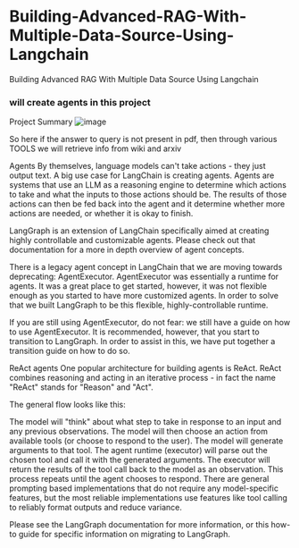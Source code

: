 # Building-Advanced-RAG-With-Multiple-Data-Source-Using-Langchain
Building Advanced RAG With Multiple Data Source Using Langchain
### will create agents in this project
Project Summary
![image](https://github.com/user-attachments/assets/03d25b41-79de-4654-aa8e-3e1081317a3b)



So here if the answer to query is not present in pdf, then through various TOOLS we will retrieve info from wiki and arxiv


Agents
By themselves, language models can't take actions - they just output text. A big use case for LangChain is creating agents. Agents are systems that use an LLM as a reasoning engine to determine which actions to take and what the inputs to those actions should be. The results of those actions can then be fed back into the agent and it determine whether more actions are needed, or whether it is okay to finish.

LangGraph is an extension of LangChain specifically aimed at creating highly controllable and customizable agents. Please check out that documentation for a more in depth overview of agent concepts.

There is a legacy agent concept in LangChain that we are moving towards deprecating: AgentExecutor. AgentExecutor was essentially a runtime for agents. It was a great place to get started, however, it was not flexible enough as you started to have more customized agents. In order to solve that we built LangGraph to be this flexible, highly-controllable runtime.

If you are still using AgentExecutor, do not fear: we still have a guide on how to use AgentExecutor. It is recommended, however, that you start to transition to LangGraph. In order to assist in this, we have put together a transition guide on how to do so.

ReAct agents
One popular architecture for building agents is ReAct. ReAct combines reasoning and acting in an iterative process - in fact the name "ReAct" stands for "Reason" and "Act".

The general flow looks like this:

The model will "think" about what step to take in response to an input and any previous observations.
The model will then choose an action from available tools (or choose to respond to the user).
The model will generate arguments to that tool.
The agent runtime (executor) will parse out the chosen tool and call it with the generated arguments.
The executor will return the results of the tool call back to the model as an observation.
This process repeats until the agent chooses to respond.
There are general prompting based implementations that do not require any model-specific features, but the most reliable implementations use features like tool calling to reliably format outputs and reduce variance.

Please see the LangGraph documentation for more information, or this how-to guide for specific information on migrating to LangGraph.

